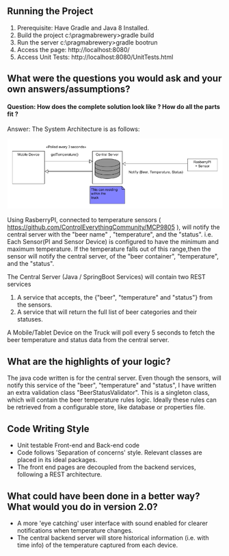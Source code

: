 Running the Project
--------------------
1) Prerequisite: Have Gradle and Java 8 Installed.
2) Build the project
   c:\pragmabrewery>gradle build
3) Run the server
   c:\pragmabrewery>gradle bootrun
4) Access the page: http://localhost:8080/
5) Access Unit Tests: http://localhost:8080/UnitTests.html


What were the questions you would ask and your own answers/assumptions?
------------------------------------------------------------------------

<h4>Question: How does the complete solution look like ? How do all the parts fit ?</h4>
Answer: The System Architecture is as follows:

![pragmabrewery](pragmabrewery.png)

Using RasberryPI, connected to temperature sensors ( https://github.com/ControlEverythingCommunity/MCP9805 ),
will notify the central server with the "beer name" , "temperature", and the "status".
i.e. Each Sensor(PI and Sensor Device) is configured to have the minimum and maximum temperature. If the temperature falls out of this range,then the sensor will notify the central server, of the "beer container", "temperature", and the "status".

The Central Server (Java / SpringBoot Services) will contain two REST services 
   <ol>
     <li> A service that accepts, the {"beer", "temperature" and "status"} from the sensors.</li>
     <li> A service that will return the full list of beer categories and their statuses.</li>
   </ol>

A Mobile/Tablet Device on the Truck will poll every 5 seconds to fetch the beer temperature and status data from the central server.

What are the highlights of your logic?
---------------------------------------
The java code written is for the central server. Even though the sensors, will notify this service of the "beer", "temperature"
and "status", I have written an extra validation class "BeerStatusValidator". This is a singleton class, which will contain
the beer temperature rules logic. Ideally these rules can be retrieved from a configurable store, like database or properties file.

Code Writing Style
--------------------
+ Unit testable Front-end and Back-end code
+ Code follows 'Separation of concerns' style. Relevant classes are placed in its ideal packages.
+ The front end pages are decoupled from the backend services, following a REST architecture.


What could have been done in a better way? What would you do in version 2.0?
----------------------------------------------------------------------------
+ A more 'eye catching' user interface with sound enabled for clearer notifications when temperature changes.
+ The central backend server will store historical information (i.e. with time info) of the temperature captured from each device.









